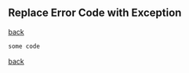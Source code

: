 ## Replace Error Code with Exception
[back](https://github.com/manelromero/refactoring/blob/master/README.md)
```ruby
some code
```
[back](https://github.com/manelromero/refactoring/blob/master/README.md)

